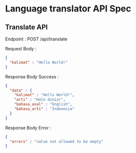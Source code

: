 # Language translator API Spec

## Translate API

Endpoint : POST /api/translate

Request Body :

```json
{
  "kalimat" : "Hello World!"
}
```

Response Body Success :

```json
{
  "data" : {
    "kalimat" : "Hello World!",
    "arti" : "Halo dunia!",
    "bahasa_asal" : "English",
    "bahasa_arti" : "Indonesia"
  }
}
```

Response Body Error :

```json
{
  "errors" : "value not allowed to be empty" 
}
```